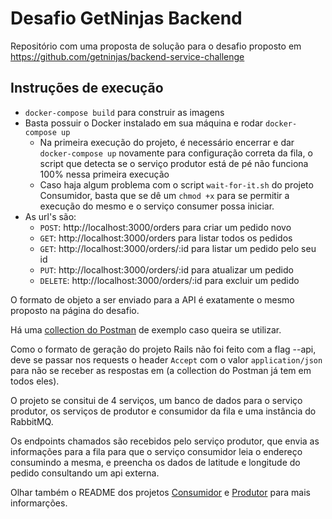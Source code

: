 # Desafio GetNinjas Backend

Repositório com uma proposta de solução para o desafio proposto em https://github.com/getninjas/backend-service-challenge

## Instruções de execução

- `docker-compose build` para construir as imagens
- Basta possuir o Docker instalado em sua máquina e rodar `docker-compose up`
  - Na primeira execução do projeto, é necessário encerrar e dar `docker-compose up` novamente para configuração correta da fila, o script que detecta se o serviço produtor está de pé não funciona 100% nessa primeira execução
  - Caso haja algum problema com o script `wait-for-it.sh` do projeto Consumidor, basta que se dê um `chmod +x` para se permitir a execução do mesmo e o serviço consumer possa iniciar.
- As url's são:
  - `POST`: http://localhost:3000/orders para criar um pedido novo
  - `GET`: http://localhost:3000/orders para listar todos os pedidos
  - `GET`: http://localhost:3000/orders/:id para listar um pedido pelo seu id
  - `PUT`: http://localhost:3000/orders/:id para atualizar um pedido
  - `DELETE`: http://localhost:3000/orders/:id para excluir um pedido

O formato de objeto a ser enviado para a API é exatamente o mesmo proposto na página do desafio.

Há uma [collection do Postman](https://github.com/Perrut/desafio-get-ninjas-backend/blob/master/DesafioGetNinjas.postman_collection.json) de exemplo caso queira se utilizar.

Como o formato de geração do projeto Rails não foi feito com a flag --api, deve se passar nos requests o header `Accept` com o valor `application/json` para não se receber as respostas em  (a collection do Postman já tem em todos eles).

O projeto se consitui de 4 serviços, um banco de dados para o serviço produtor, os serviços de produtor e consumidor da fila e uma instância do RabbitMQ.

Os endpoints chamados são recebidos pelo serviço produtor, que envia as informações para a fila para que o serviço consumidor leia o endereço consumindo a mesma, e preencha os dados de latitude e longitude do pedido consultando um api externa.

Olhar também o README dos projetos [Consumidor](https://github.com/Perrut/desafio-get-ninjas-backend/tree/master/servico-consumidor) e [Produtor](https://github.com/Perrut/desafio-get-ninjas-backend/tree/master/servico-produtor) para mais informarções.
